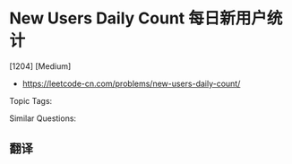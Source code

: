 # New Users Daily Count 每日新用户统计

[1204] [Medium]

- https://leetcode-cn.com/problems/new-users-daily-count/

Topic Tags:

Similar Questions:

## 翻译
